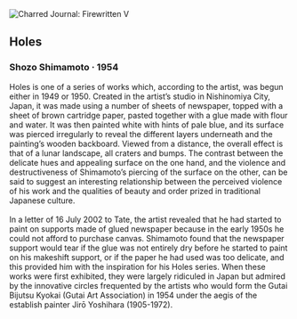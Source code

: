 <div class="artwork-of-the-day">
  <div class="container">
    <div class="img-wrapper">
      <img
        src="https://uploads6.wikiart.org/images/shozo-shimamoto/holes-1954.jpg!Large.jpg"
        alt="Charred Journal: Firewritten V" />
    </div>
    <div class="artwork-detail">
      <div class="artwork-origin"> 
        <h2 class="artwork-name">Holes</h2>
        <h3 class="artist">
          Shozo Shimamoto
                    ·  1954
        </h3>
      </div>
      <p class="description">
        <span class="artwork-description-text ng-binding" ng-bind-html="viewModel.ArtworkOfTheDay.Description | unsafe">Holes is one of a series of works which, according to the artist, was begun either in 1949 or 1950. Created in the artist’s studio in Nishinomiya City, Japan, it was made using a number of sheets of newspaper, topped with a sheet of brown cartridge paper, pasted together with a glue made with flour and water. It was then painted white with hints of pale blue, and its surface was pierced irregularly to reveal the different layers underneath and the painting’s wooden backboard. Viewed from a distance, the overall effect is that of a lunar landscape, all craters and bumps. The contrast between the delicate hues and appealing surface on the one hand, and the violence and destructiveness of Shimamoto’s piercing of the surface on the other, can be said to suggest an interesting relationship between the perceived violence of his work and the qualities of beauty and order prized in traditional Japanese culture.
<br>
<br>In a letter of 16 July 2002 to Tate, the artist revealed that he had started to paint on supports made of glued newspaper because in the early 1950s he could not afford to purchase canvas. Shimamoto found that the newspaper support would tear if the glue was not entirely dry before he started to paint on his makeshift support, or if the paper he had used was too delicate, and this provided him with the inspiration for his Holes series. When these works were first exhibited, they were largely ridiculed in Japan but admired by the innovative circles frequented by the artists who would form the Gutai Bijutsu Kyokai (Gutai Art Association) in 1954 under the aegis of the establish painter Jirō Yoshihara (1905-1972).</span>
                        <div class="text-shadow-container" ng-show="showShadow" style=""></div>
      </p>
    </div>
  </div>

</div>
